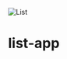 
![List](https://github.com/user-attachments/assets/f52ba0eb-e2f0-42cf-b034-2176f125a233)


# list-app
